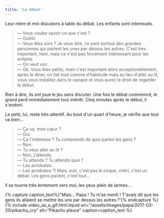 ```yaml
---
title: 'Le débat'
---
```


Leur mère et moi discutons à table du débat. Les enfants sont intéressés.

> — Vous voulez savoir ce que c'est ?  
> — Ouiiiiii.  
> — Vous êtes sûrs ? Je veux dire, ce sont surtout des grandes personnes qui
> parlent les unes par dessus les autres. C'est très important, hein, mais ce
> n'est pas forcément intéressant pour les enfants.  
> — On veut voir.  
> — Ok. Vous êtes petits, mais c'est important alors exceptionellement, après le
> diner, on fait tout comme d'habitude mais au lieu d'aller au lit, vous vous
> installez dans le canapé et vous aurez le droit de regarder le début.

Rien à dire, ils ont joué le jeu sans discuter. Une fois le débat commencé, le
grand perd immédiatement tout intérêt. Cinq minutes après le début, il s'endort.

Le petit, lui, reste très attentif. Au bout d'un quart d'heure, je vérifie que
tout va bien…

> — Ça va, mon cœur ?  
> — Oui.  
> — Ça t'intéresse ? Tu comprends de quoi parles les gens ?  
> — Non.  
> — Tu veux aller au lit ?  
> — Non, j'attends.  
> — Tu attends ? Tu attends quoi ?  
> — Les acrobates.  
> — Les acrobates ?! Mais, euh, c'est pas le cirque, chéri, c'est un débat. Les
> gens parlent, c'est tout…

Il se tourne très lentement vers moi, les yeux plein de larmes…

{% capture caption_text%}"Mais… Papa ! Tu m'as menti ! T'avais dit que les gens ils allaient se mettre les uns par dessus les autres !"{% endcapture %}
{% include video_as_a_gif.html.liquid
url="/assets/images/papa/2017-03-20/pikachu_cry"
alt="Pikachu pleure"
caption=caption_text
%}
